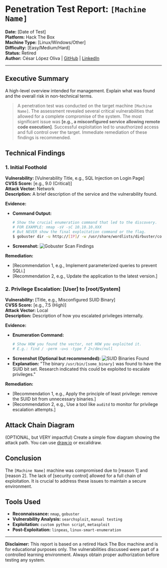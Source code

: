 # Penetration Test Report: `[Machine Name]`

**Date:** [Date of Test] \
**Platform:** Hack The Box \
**Machine Type:** [Linux/Windows/Other] \
**Difficulty:** [Easy/Medium/Hard] \
**Status:** Retired \
**Author:** César López Oliva | [GitHub](https://github.com/yourusername) | [LinkedIn](https://www.linkedin.com/in/yourprofile/)

---

## Executive Summary

A high-level overview intended for management. Explain what was found and the overall risk in non-technical terms.

> A penetration test was conducted on the target machine `[Machine Name]`. The assessment revealed several critical vulnerabilities that allowed for a complete compromise of the system. The most significant issue was **[e.g., a misconfigured service allowing remote code execution]**. Successful exploitation led to unauthorized access and full control over the target. Immediate remediation of these findings is recommended.

## Technical Findings

### 1. Initial Foothold
**Vulnerability:** [Vulnerability Title, e.g., SQL Injection on Login Page] \
**CVSS Score:** [e.g., 9.0 (Critical)] \
**Attack Vector:** Network \
**Description:**
A brief description of the service and the vulnerability found.

**Evidence:**
*   **Command Output:**
    ```bash
    # Show the crucial enumeration command that led to the discovery.
    # FOR EXAMPLE: nmap -sV -sC 10.10.10.XXX
    # But NEVER show the final exploitation command or the flag.
    $ gobuster dir -u http://[IP]/ -w /usr/share/wordlists/dirbuster/common.txt
    ```
*   **Screenshot:** ![Gobuster Scan Findings](./screenshots/1_gobuster_scan.png)

**Remediation:**
*   [Recommendation 1, e.g., Implement parameterized queries to prevent SQLi.]
*   [Recommendation 2, e.g., Update the application to the latest version.]

### 2. Privilege Escalation: [User] to [root/System]
**Vulnerability:** [Title, e.g., Misconfigured SUID Binary] \
**CVSS Score:** [e.g., 7.5 (High)] \
**Attack Vector:** Local \
**Description:**
Description of how you escalated privileges internally.

**Evidence:**
*   **Enumeration Command:**
    ```bash
    # Show HOW you found the vector, not HOW you exploited it.
    # E.g.: find / -perm -u=s -type f 2>/dev/null
    ```
*   **Screenshot (Optional but recommended):** ![SUID Binaries Found](./screenshots/2_suid_find.png)
*   **Explanation:** "The binary `/usr/bin/[some_binary]` was found to have the SUID bit set. Research indicated this could be exploited to escalate privileges."

**Remediation:**
*   [Recommendation 1, e.g., Apply the principle of least privilege: remove the SUID bit from unnecessary binaries.]
*   [Recommendation 2, e.g., Use a tool like `auditd` to monitor for privilege escalation attempts.]

## Attack Chain Diagram
(OPTIONAL, but VERY impactful) Create a simple flow diagram showing the attack path. You can use [draw.io](https://draw.io) or excalidraw.

## Conclusion
The `[Machine Name]` machine was compromised due to [reason 1] and [reason 2]. The lack of [security control] allowed for a full chain of exploitation. It is crucial to address these issues to maintain a secure environment.

## Tools Used
*   **Reconnaissance:** `nmap`, `gobuster`
*   **Vulnerability Analysis:** `searchsploit`, `manual testing`
*   **Exploitation:** `custom python script`, `metasploit`
*   **Post-Exploitation:** `linpeas`, `linux-smart-enumeration`

---
**Disclaimer:** This report is based on a retired Hack The Box machine and is for educational purposes only. The vulnerabilities discussed were part of a controlled learning environment. Always obtain proper authorization before testing any system.
